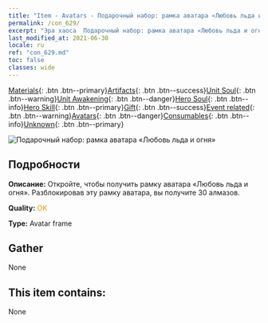 ```yaml
---
title: "Item - Avatars - Подарочный набор: рамка аватара «Любовь льда и огня»"
permalink: /con_629/
excerpt: "Эра хаоса  Подарочный набор: рамка аватара «Любовь льда и огня»"
last_modified_at: 2021-06-30
locale: ru
ref: "con_629.md"
toc: false
classes: wide
---
```

 [Materials](/ItemsRU/){: .btn .btn--primary}[Artifacts](/ItemsRU/Artifacts/){: .btn .btn--success}[Unit Soul](/ItemsRU/UnitSoul/){: .btn .btn--warning}[Unit Awakening](/ItemsRU/UnitAwakening/){: .btn .btn--danger}[Hero Soul](/ItemsRU/HeroSoul/){: .btn .btn--info}[Hero Skill](/ItemsRU/HeroSkill/){: .btn .btn--primary}[Gift](/ItemsRU/Gift/){: .btn .btn--success}[Event related](/ItemsRU/Events/){: .btn .btn--warning}[Avatars](/ItemsRU/Avatars/){: .btn .btn--danger}[Consumables](/ItemsRU/Consumables/){: .btn .btn--info}[Unknown](/ItemsRU/Unknown/){: .btn .btn--primary}

 ![Подарочный набор: рамка аватара «Любовь льда и огня»](/images/t/i_907003.png)

## Подробности
 **Описание:** Откройте, чтобы получить рамку аватара «Любовь льда и огня». Разблокировав эту рамку аватара, вы получите 30 алмазов.

 **Quality:** <span style="color: #FF8C00">OK</span>

 **Type:** Avatar frame

## Gather

  None

## This item contains:

  None

